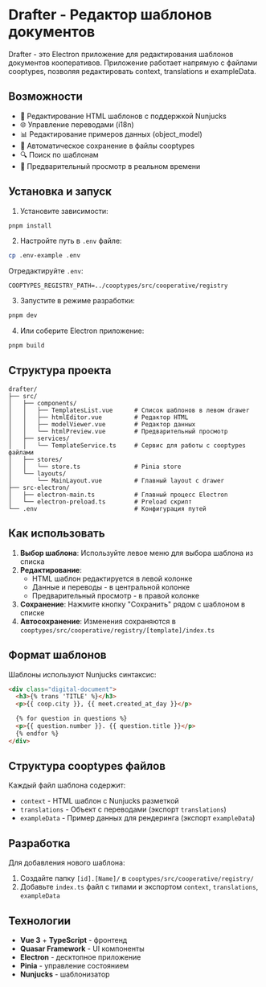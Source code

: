 # Drafter - Редактор шаблонов документов

Drafter - это Electron приложение для редактирования шаблонов документов кооперативов. Приложение работает напрямую с файлами cooptypes, позволяя редактировать context, translations и exampleData.

## Возможности

- 📝 Редактирование HTML шаблонов с поддержкой Nunjucks
- 🌐 Управление переводами (i18n)
- 📊 Редактирование примеров данных (object_model)
- 💾 Автоматическое сохранение в файлы cooptypes
- 🔍 Поиск по шаблонам
- 👀 Предварительный просмотр в реальном времени

## Установка и запуск

1. Установите зависимости:

```bash
pnpm install
```

2. Настройте путь в `.env` файле:

```bash
cp .env-example .env
```

Отредактируйте `.env`:

```
COOPTYPES_REGISTRY_PATH=../cooptypes/src/cooperative/registry
```

3. Запустите в режиме разработки:

```bash
pnpm dev
```

4. Или соберите Electron приложение:

```bash
pnpm build
```

## Структура проекта

```
drafter/
├── src/
│   ├── components/
│   │   ├── TemplatesList.vue      # Список шаблонов в левом drawer
│   │   ├── htmlEditor.vue         # Редактор HTML
│   │   ├── modelViewer.vue        # Редактор данных
│   │   └── htmlPreview.vue        # Предварительный просмотр
│   ├── services/
│   │   └── TemplateService.ts     # Сервис для работы с cooptypes файлами
│   ├── stores/
│   │   └── store.ts               # Pinia store
│   └── layouts/
│       └── MainLayout.vue         # Главный layout с drawer
├── src-electron/
│   ├── electron-main.ts           # Главный процесс Electron
│   └── electron-preload.ts        # Preload скрипт
└── .env                           # Конфигурация путей
```

## Как использовать

1. **Выбор шаблона**: Используйте левое меню для выбора шаблона из списка
2. **Редактирование**:
   - HTML шаблон редактируется в левой колонке
   - Данные и переводы - в центральной колонке
   - Предварительный просмотр - в правой колонке
3. **Сохранение**: Нажмите кнопку "Сохранить" рядом с шаблоном в списке
4. **Автосохранение**: Изменения сохраняются в `cooptypes/src/cooperative/registry/[template]/index.ts`

## Формат шаблонов

Шаблоны используют Nunjucks синтаксис:

```html
<div class="digital-document">
  <h3>{% trans 'TITLE' %}</h3>
  <p>{{ coop.city }}, {{ meet.created_at_day }}</p>

  {% for question in questions %}
  <p>{{ question.number }}. {{ question.title }}</p>
  {% endfor %}
</div>
```

## Структура cooptypes файлов

Каждый файл шаблона содержит:

- `context` - HTML шаблон с Nunjucks разметкой
- `translations` - Объект с переводами (экспорт `translations`)
- `exampleData` - Пример данных для рендеринга (экспорт `exampleData`)

## Разработка

Для добавления нового шаблона:

1. Создайте папку `[id].[Name]/` в `cooptypes/src/cooperative/registry/`
2. Добавьте `index.ts` файл с типами и экспортом `context`, `translations`, `exampleData`

## Технологии

- **Vue 3** + **TypeScript** - фронтенд
- **Quasar Framework** - UI компоненты
- **Electron** - десктопное приложение
- **Pinia** - управление состоянием
- **Nunjucks** - шаблонизатор
